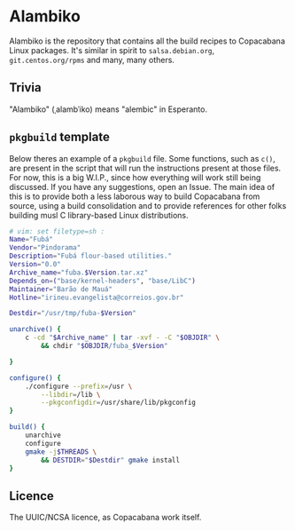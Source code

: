 # Alambiko

Alambiko is the repository that contains all the build recipes to Copacabana Linux
packages.
It's similar in spirit to ``salsa.debian.org``, ``git.centos.org/rpms`` and many,
many others.

## Trivia

"Alambiko" (ˌalambˈiko) means "alembic" in Esperanto.

## ``pkgbuild`` template

Below theres an example of a ``pkgbuild`` file. Some functions, such as ``c()``,
are present in the script that will run the instructions present at those files.  
For now, this is a big W.I.P., since how everything will work still being
discussed. If you have any suggestions, open an Issue. 
The main idea of this is to provide both a less laborous way to build Copacabana
from source, using a build consolidation and to provide references for other
folks building musl C library-based Linux distributions. 

```sh
# vim: set filetype=sh :
Name="Fubá"
Vendor="Pindorama"
Description="Fubá flour-based utilities."
Version="0.0"
Archive_name="fuba.$Version.tar.xz"
Depends_on=("base/kernel-headers", "base/LibC")
Maintainer="Barão de Mauá"
Hotline="irineu.evangelista@correios.gov.br"

Destdir="/usr/tmp/fuba-$Version"

unarchive() {
	c -cd "$Archive_name" | tar -xvf - -C "$OBJDIR" \
		&& chdir "$OBJDIR/fuba_$Version"

}

configure() {
	./configure --prefix=/usr \
		--libdir=/lib \
		--pkgconfigdir=/usr/share/lib/pkgconfig
}

build() {
	unarchive
	configure
	gmake -j$THREADS \ 
		&& DESTDIR="$Destdir" gmake install
}
```

## Licence

The UUIC/NCSA licence, as Copacabana work itself.
